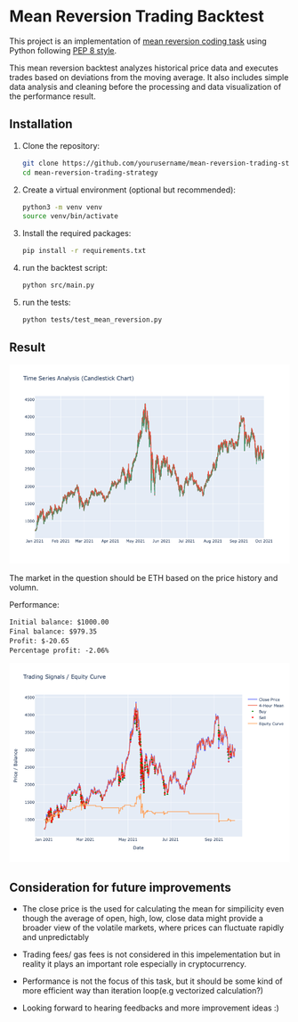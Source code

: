 # Mean Reversion Trading Backtest

This project is an implementation of [mean reversion coding task](https://gist.github.com/ekreutz/7f4cd0706e456c53a98d8fd24ba160de/) using Python following [PEP 8 style](https://peps.python.org/pep-0008/).

This mean reversion backtest analyzes historical price data and executes trades based on deviations from the moving average. It also includes simple data analysis and cleaning before the processing and data visualization of the performance result.

## Installation

1. Clone the repository:

   ```bash
   git clone https://github.com/yourusername/mean-reversion-trading-strategy.git
   cd mean-reversion-trading-strategy
   ```

1. Create a virtual environment (optional but recommended):

   ```bash
   python3 -m venv venv
   source venv/bin/activate
   ```

1. Install the required packages:

   ```bash
   pip install -r requirements.txt
   ```

1. run the backtest script:

   ```bash
   python src/main.py
   ```

1. run the tests:

   ```bash
   python tests/test_mean_reversion.py
   ```

## Result

![data analysis](docs/data_analysis.png)

The market in the question should be ETH based on the price history and volumn.

Performance:

```txt
Initial balance: $1000.00
Final balance: $979.35
Profit: $-20.65
Percentage profit: -2.06%
```

![equity curve](docs/equity_curve.png)

## Consideration for future improvements

- The close price is the used for calculating the mean for simpilicity even though the average of open, high, low, close data might provide a broader view of the volatile markets, where prices can fluctuate rapidly and unpredictably

- Trading fees/ gas fees is not considered in this impelementation but in reality it plays an important role especially in cryptocurrency.

- Performance is not the focus of this task, but it should be some kind of more efficient way than iteration loop(e.g vectorized calculation?)

- Looking forward to hearing feedbacks and more improvement ideas :)
